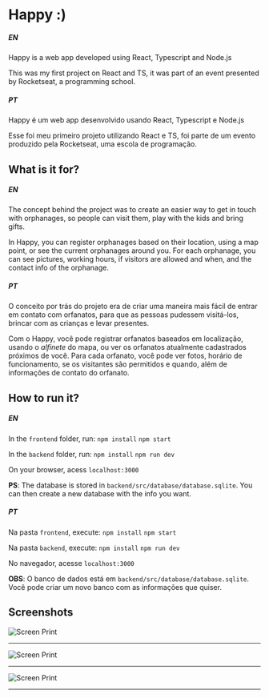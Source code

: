 # Happy :)

##### EN

Happy is a web app developed using React, Typescript and Node.js

This was my first project on React and TS, it was part of an event presented by Rocketseat, a programming school.

##### PT

Happy é um web app desenvolvido usando React, Typescript e Node.js

Esse foi meu primeiro projeto utilizando React e TS, foi parte de um evento produzido pela Rocketseat, uma escola de programação.

## What is it for?

##### EN

The concept behind the project was to create an easier way to get in touch with orphanages, so people can visit them, play with the kids and bring gifts.

In Happy, you can register orphanages based on their location, using a map point, or see the current orphanages around you. For each orphanage, you can see pictures, working hours, if visitors are allowed and when, and the contact info of the orphanage.

##### PT

O conceito por trás do projeto era de criar uma maneira mais fácil de entrar em contato com orfanatos, para que as pessoas pudessem visitá-los, brincar com as crianças e levar presentes.

Com o Happy, você pode registrar orfanatos baseados em localização, usando o _alfinete_ do mapa, ou ver os orfanatos atualmente cadastrados próximos de você. Para cada orfanato, você pode ver fotos, horário de funcionamento, se os visitantes são permitidos e quando, além de informações de contato do orfanato.

## How to run it?

##### EN

In the `frontend` folder, run:
`npm install`
`npm start`

In the `backend` folder, run:
`npm install`
`npm run dev`

On your browser, acess `localhost:3000`

**PS**: The database is stored in `backend/src/database/database.sqlite`.
You can then create a new database with the info you want.

##### PT

Na pasta `frontend`, execute:
`npm install`
`npm start`

Na pasta `backend`, execute:
`npm install`
`npm run dev`

No navegador, acesse `localhost:3000`

**OBS**: O banco de dados está em `backend/src/database/database.sqlite`.
Você pode criar um novo banco com as informações que quiser.

## Screenshots

![Screen Print](https://i.imgur.com/KTLh0O3.png)

---

![Screen Print](https://i.imgur.com/W25ZCx5.png)

---

![Screen Print](https://i.imgur.com/EzEASXD.png)

---
